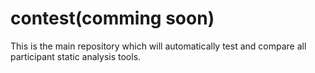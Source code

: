 # contest(comming soon)
This is the main repository which will automatically test and compare all participant static analysis tools.
